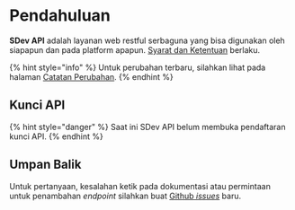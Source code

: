 # Pendahuluan

**SDev API** adalah layanan web restful serbaguna yang bisa digunakan oleh siapapun dan pada platform apapun. [Syarat dan Ketentuan](https://sdev.web.id/p/terms-of-service) berlaku.

{% hint style="info" %}
Untuk perubahan terbaru, silahkan lihat pada halaman [Catatan Perubahan](https://docs.sdev.web.id/changelogs).
{% endhint %}

## Kunci API

{% hint style="danger" %}
Saat ini SDev API belum membuka pendaftaran kunci API.
{% endhint %}

## Umpan Balik

Untuk pertanyaan, kesalahan ketik pada dokumentasi atau permintaan untuk penambahan _endpoint_ silahkan buat [Github _issues_](https://github.com/sooluh/sdev-api/issues) baru.

